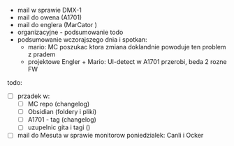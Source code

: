 - mail w sprawie DMX-1
- mail do owena (A1701)
- mail do englera (MarCator )
- organizacyjne - podsumowanie todo
- podsumowanie wczorajszego dnia i spotkan:
	- mario: MC poszukac ktora zmiana doklandnie powoduje ten problem z pradem
	- projektowe Engler + Mario: UI-detect w A1701 przerobi, beda 2 rozne FW



todo:
- [ ] przadek w:
	- [ ] MC repo (changelog)
	- [ ] Obsidian (foldery i pliki)
	- [ ] A1701 - tag (changelog)
	- [ ] uzupelnic gita i tagi ()

- [ ] mail do Mesuta w sprawie monitorow
poniedzialek:
Canli i Ocker